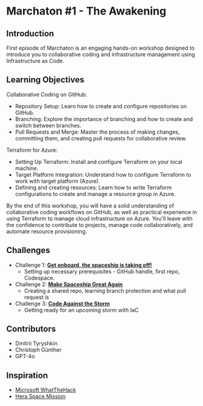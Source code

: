 # Marchaton #1 - The Awakening

## Introduction

First episode of Marchaton is an engaging hands-on workshop designed to introduce you to collaborative coding and infrastructure management using Infrastructure as Code.

## Learning Objectives

Collaborative Coding on GitHub:
   - Repository Setup: Learn how to create and configure repositories on GitHub.
   - Branching: Explore the importance of branching and how to create and switch between branches.
   - Pull Requests and Merge: Master the process of making changes, committing them, and creating pull requests for collaborative review.

Terraform for Azure:
   - Setting Up Terraform: Install and configure Terraform on your local machine.
   - Target Platform Integration: Understand how to configure Terraform to work with target platform (Azure).
   - Defining and creating resources: Learn how to write Terraform configurations to create and manage a resource group in Azure.

By the end of this workshop, you will have a solid understanding of collaborative coding workflows on GitHub, as well as practical experience in using Terraform to manage cloud infrastructure on Azure. You'll leave with the confidence to contribute to projects, manage code collaboratively, and automate resource provisioning.

## Challenges
- Challenge 1: **[Get onboard, the spaceship is taking off!](Challenges/Challenge-01.md)**
   - Setting up necessary prerequisites - GitHub handle, first repo, Codespace.
- Challenge 2: **[Make Spaceship Great Again](Challenges/Challenge-02.md)**
   - Creating a shared repo, learning branch protection and what pull request is
- Challenge 3: **[Code Against the Storm](Challenges/Challenge-03.md)**
   - Getting ready for an upcoming storm with IaC

## Contributors
- Dmitrii Tyryshkin
- Christoph Günther
- GPT-4o

## Inspiration
- [Microsoft WhatTheHack](https://microsoft.github.io/WhatTheHack/)
- [Hera Space Mission](https://www.heramission.space/)
